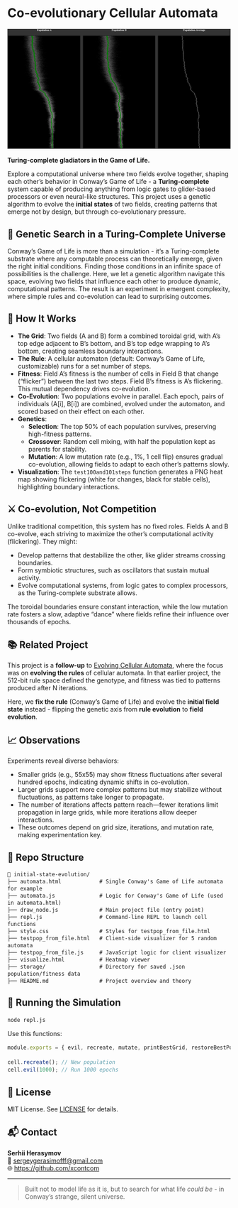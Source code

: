# Co-evolutionary Cellular Automata

![Heatmap](screenshots/heatmapAB.png)

**Turing-complete gladiators in the Game of Life.**

Explore a computational universe where two fields evolve together, shaping each other’s behavior in Conway’s Game of Life - a **Turing-complete** system capable of producing anything from logic gates to glider-based processors or even neural-like structures. This project uses a genetic algorithm to evolve the **initial states** of two fields, creating patterns that emerge not by design, but through co-evolutionary pressure.

## 🧬 Genetic Search in a Turing-Complete Universe

Conway’s Game of Life is more than a simulation - it’s a Turing-complete substrate where any computable process can theoretically emerge, given the right initial conditions. Finding those conditions in an infinite space of possibilities is the challenge. Here, we let a genetic algorithm navigate this space, evolving two fields that influence each other to produce dynamic, computational patterns. The result is an experiment in emergent complexity, where simple rules and co-evolution can lead to surprising outcomes.

## 🧠 How It Works

- **The Grid**: Two fields (A and B) form a combined toroidal grid, with A’s top edge adjacent to B’s bottom, and B’s top edge wrapping to A’s bottom, creating seamless boundary interactions.
- **The Rule**: A cellular automaton (default: Conway’s Game of Life, customizable) runs for a set number of steps.
- **Fitness**: Field A’s fitness is the number of cells in Field B that change (“flicker”) between the last two steps. Field B’s fitness is A’s flickering. This mutual dependency drives co-evolution.
- **Co-Evolution**: Two populations evolve in parallel. Each epoch, pairs of individuals (A[i], B[i]) are combined, evolved under the automaton, and scored based on their effect on each other.
- **Genetics**:
  - **Selection**: The top 50% of each population survives, preserving high-fitness patterns.
  - **Crossover**: Random cell mixing, with half the population kept as parents for stability.
  - **Mutation**: A low mutation rate (e.g., 1%, 1 cell flip) ensures gradual co-evolution, allowing fields to adapt to each other’s patterns slowly.
- **Visualization**: The `test100and101steps` function generates a PNG heat map showing flickering (white for changes, black for stable cells), highlighting boundary interactions.

## ⚔️ Co-evolution, Not Competition

Unlike traditional competition, this system has no fixed roles. Fields A and B co-evolve, each striving to maximize the other’s computational activity (flickering). They might:
- Develop patterns that destabilize the other, like glider streams crossing boundaries.
- Form symbiotic structures, such as oscillators that sustain mutual activity.
- Evolve computational systems, from logic gates to complex processors, as the Turing-complete substrate allows.

The toroidal boundaries ensure constant interaction, while the low mutation rate fosters a slow, adaptive “dance” where fields refine their influence over thousands of epochs.

## 📚 Related Project

This project is a **follow-up** to [Evolving Cellular Automata](https://github.com/xcontcom/evolving-cellular-automata), where the focus was on **evolving the rules** of cellular automata. In that earlier project, the 512-bit rule space defined the genotype, and fitness was tied to patterns produced after N iterations.

Here, we **fix the rule** (Conway’s Game of Life) and evolve the **initial field state** instead - flipping the genetic axis from **rule evolution** to **field evolution**.

## 📈 Observations

Experiments reveal diverse behaviors:
- Smaller grids (e.g., 55x55) may show fitness fluctuations after several hundred epochs, indicating dynamic shifts in co-evolution.
- Larger grids support more complex patterns but may stabilize without fluctuations, as patterns take longer to propagate.
- The number of iterations affects pattern reach—fewer iterations limit propagation in large grids, while more iterations allow deeper interactions.
- These outcomes depend on grid size, iterations, and mutation rate, making experimentation key.

## 📁 Repo Structure

```
📁 initial-state-evolution/
├── automata.html            # Single Conway's Game of Life automata for example
├── automata.js              # Logic for Conway's Game of Life (used in automata.html)
├── draw_node.js             # Main project file (entry point)
├── repl.js                  # Command-line REPL to launch cell functions
├── style.css                # Styles for testpop_from_file.html
├── testpop_from_file.html   # Client-side visualizer for 5 random automata
├── testpop_from_file.js     # JavaScript logic for client visualizer
├── visualize.html           # Heatmap viewer
├── storage/                 # Directory for saved .json population/fitness data
├── README.md                # Project overview and theory
```

## 🚀 Running the Simulation

```bash
node repl.js
```

Use this functions:

```js
module.exports = { evil, recreate, mutate, printBestGrid, restoreBestPopulations };

cell.recreate(); // New population
cell.evil(1000); // Run 1000 epochs
```

## 📜 License

MIT License. See [LICENSE](LICENSE) for details.

## 📬 Contact

**Serhii Herasymov**  
📧 sergeygerasimofff@gmail.com  
🌐 https://github.com/xcontcom


---

> Built not to model life as it is, but to search for what life *could be* - in Conway’s strange, silent universe.

